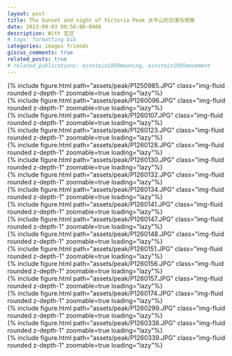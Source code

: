 ```yaml
---
layout: post
title: The Sunset and night of Victoria Peak 太平山的日落与夜晚
date: 2023-09-03 09:56:00-0400
description: With 豆豆
# tags: formatting bib
categories: images friends
giscus_comments: true
related_posts: true
# related_publications: einstein1950meaning, einstein1905movement
---
```

<!-- 
This post shows how to add bibliography to simple blog posts. If you would like something more academic, check the. -->


<div class="row mt-3">
    <div class="col-sm mt-3 mt-md-0">
       {% include figure.html path="assets/peak/P1250985.JPG" class="img-fluid rounded z-depth-1" zoomable=true loading="lazy"%}
    </div>
</div>

<div class="row mt-3">
    <div class="col-sm mt-3 mt-md-0">
       {% include figure.html path="assets/peak/P1260096.JPG" class="img-fluid rounded z-depth-1" zoomable=true loading="lazy"%}
    </div>
</div>

<div class="row mt-3">
    <div class="col-sm mt-3 mt-md-0">
       {% include figure.html path="assets/peak/P1260107.JPG" class="img-fluid rounded z-depth-1" zoomable=true loading="lazy"%}
    </div>
</div>
<div class="row mt-3">
    <div class="col-sm mt-3 mt-md-0">
       {% include figure.html path="assets/peak/P1260123.JPG" class="img-fluid rounded z-depth-1" zoomable=true loading="lazy"%}
    </div>
</div>

<div class="row mt-3">
    <div class="col-sm mt-3 mt-md-0">
       {% include figure.html path="assets/peak/P1260128.JPG" class="img-fluid rounded z-depth-1" zoomable=true loading="lazy"%}
    </div>
</div>

<div class="row mt-3">
    <div class="col-sm mt-3 mt-md-0">
       {% include figure.html path="assets/peak/P1260130.JPG" class="img-fluid rounded z-depth-1" zoomable=true loading="lazy"%}
    </div>
</div>

<div class="row mt-3">
    <div class="col-sm mt-3 mt-md-0">
       {% include figure.html path="assets/peak/P1260132.JPG" class="img-fluid rounded z-depth-1" zoomable=true loading="lazy"%}
    </div>
</div>

<div class="row mt-3">
    <div class="col-sm mt-3 mt-md-0">
       {% include figure.html path="assets/peak/P1260134.JPG" class="img-fluid rounded z-depth-1" zoomable=true loading="lazy"%}
    </div>
</div>

<div class="row mt-3">
    <div class="col-sm mt-3 mt-md-0">
       {% include figure.html path="assets/peak/P1260141.JPG" class="img-fluid rounded z-depth-1" zoomable=true loading="lazy"%}
    </div>
</div>

<div class="row mt-3">
    <div class="col-sm mt-3 mt-md-0">
       {% include figure.html path="assets/peak/P1260147.JPG" class="img-fluid rounded z-depth-1" zoomable=true loading="lazy"%}
    </div>
</div>

<div class="row mt-3">
    <div class="col-sm mt-3 mt-md-0">
       {% include figure.html path="assets/peak/P1260148.JPG" class="img-fluid rounded z-depth-1" zoomable=true loading="lazy"%}
    </div>
</div>

<div class="row mt-3">
    <div class="col-sm mt-3 mt-md-0">
       {% include figure.html path="assets/peak/P1260151.JPG" class="img-fluid rounded z-depth-1" zoomable=true loading="lazy"%}
    </div>
</div>


<div class="row mt-3">
    <div class="col-sm mt-3 mt-md-0">
       {% include figure.html path="assets/peak/P1260156.JPG" class="img-fluid rounded z-depth-1" zoomable=true loading="lazy"%}
    </div>
</div>

<div class="row mt-3">
    <div class="col-sm mt-3 mt-md-0">
       {% include figure.html path="assets/peak/P1260157.JPG" class="img-fluid rounded z-depth-1" zoomable=true loading="lazy"%}
    </div>
</div>


<div class="row mt-3">
    <div class="col-sm mt-3 mt-md-0">
       {% include figure.html path="assets/peak/P1260174.JPG" class="img-fluid rounded z-depth-1" zoomable=true loading="lazy"%}
    </div>
</div>




<div class="row mt-3">
    <div class="col-sm mt-3 mt-md-0">
       {% include figure.html path="assets/peak/P1260299.JPG" class="img-fluid rounded z-depth-1" zoomable=true loading="lazy"%}
    </div>
</div>
<div class="row mt-3">
    <div class="col-sm mt-3 mt-md-0">
       {% include figure.html path="assets/peak/P1260338.JPG" class="img-fluid rounded z-depth-1" zoomable=true loading="lazy"%}
    </div>
</div>
<div class="row mt-3">
    <div class="col-sm mt-3 mt-md-0">
       {% include figure.html path="assets/peak/P1260339.JPG" class="img-fluid rounded z-depth-1" zoomable=true loading="lazy"%}
    </div>
</div>

<script src="https://giscus.app/client.js"
        data-repo="melodyincopenhagen/melodyincopenhagen.github.io"
        data-repo-id="R_kgDOKsfYeA"
        data-category="Announcements"
        data-category-id="DIC_kwDOKsfYeM4Ca6Vw"
        data-mapping="pathname"
        data-strict="0"
        data-reactions-enabled="1"
        data-emit-metadata="1"
        data-input-position="top"
        data-theme="preferred_color_scheme"
        data-lang="zh-CN"
        crossorigin="anonymous"
        async>
</script>